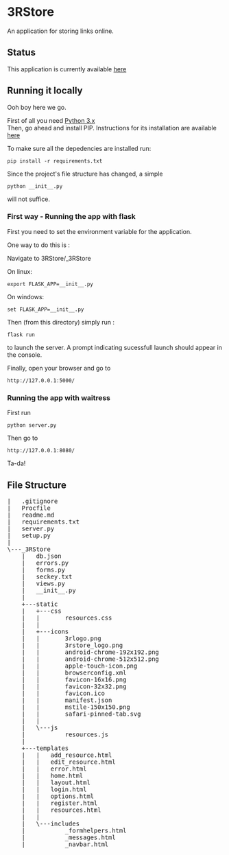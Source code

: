 # 3RStore
An application for storing links online.

## Status
This application is currently available [here](http://threerstore.herokuapp.com)

## Running it locally
Ooh boy here we go.

First of all you need [Python 3.x](https://www.python.org/downloads/)  
Then, go ahead and install PIP. Instructions for its installation are available [here](https://pip.pypa.io/en/stable/installing/)

To make sure all the depedencies are installed run:

    pip install -r requirements.txt


Since the project's file structure has changed, a simple 

    python __init__.py

will not suffice. 

### First way - Running the app with flask
First you need to set the environment variable for the application.

One way to do this is :

Navigate to 3RStore/_3RStore 

On linux:

    export FLASK_APP=__init__.py

On windows:

    set FLASK_APP=__init__.py

Then (from this directory) simply run :

    flask run

to launch the server. A prompt indicating sucessfull launch should appear in the console.

Finally, open your browser and go to 

    http://127.0.0.1:5000/


### Running the app with waitress 

First run

    python server.py

Then go to 

    http://127.0.0.1:8080/

Ta-da!

## File Structure
<pre>
|   .gitignore
|   Procfile
|   readme.md
|   requirements.txt
|   server.py
|   setup.py
|   
\---_3RStore
    |   db.json
    |   errors.py
    |   forms.py
    |   seckey.txt
    |   views.py
    |   __init__.py
    |   
    +---static
    |   +---css
    |   |       resources.css
    |   |       
    |   +---icons
    |   |       3rlogo.png
    |   |       3rstore_logo.png
    |   |       android-chrome-192x192.png
    |   |       android-chrome-512x512.png
    |   |       apple-touch-icon.png
    |   |       browserconfig.xml
    |   |       favicon-16x16.png
    |   |       favicon-32x32.png
    |   |       favicon.ico
    |   |       manifest.json
    |   |       mstile-150x150.png
    |   |       safari-pinned-tab.svg
    |   |       
    |   \---js
    |           resources.js
    |           
    +---templates
    |   |   add_resource.html
    |   |   edit_resource.html
    |   |   error.html
    |   |   home.html
    |   |   layout.html
    |   |   login.html
    |   |   options.html
    |   |   register.html
    |   |   resources.html
    |   |   
    |   \---includes
    |           _formhelpers.html
    |           _messages.html
    |           _navbar.html
<pre>